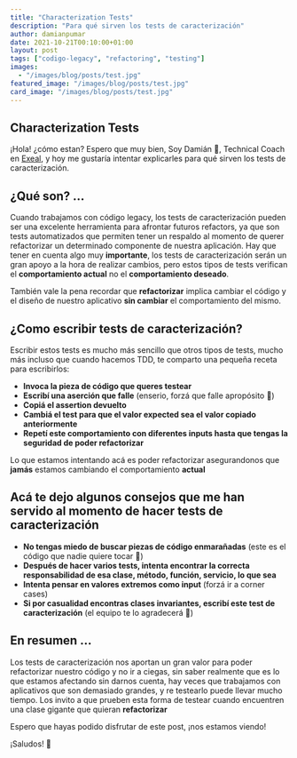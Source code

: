 ```yaml
---
title: "Characterization Tests"
description: "Para qué sirven los tests de caracterización"
author: damianpumar
date: 2021-10-21T00:10:00+01:00
layout: post
tags: ["codigo-legacy", "refactoring", "testing"]
images:
  - "/images/blog/posts/test.jpg"
featured_image: "/images/blog/posts/test.jpg"
card_image: "/images/blog/posts/test.jpg"
---
```


## Characterization Tests

¡Hola! ¿cómo estan? Espero que muy bien, Soy Damián 👋, Technical Coach en [Exeal](https://www.exeal.com/), y hoy me gustaría intentar explicarles para qué sirven los tests de caracterización.

## ¿Qué son? ...

Cuando trabajamos con código legacy, los tests de caracterización pueden ser una excelente herramienta para afrontar futuros refactors, ya que son tests automatizados que permiten tener un respaldo al momento de querer refactorizar un determinado componente de nuestra aplicación.
Hay que tener en cuenta algo muy **importante**, los tests de caracterización serán un gran apoyo a la hora de realizar cambios, pero estos tipos de tests verifican el **comportamiento actual** no el **comportamiento deseado**.

También vale la pena recordar que **refactorizar** implica cambiar el código y el diseño de nuestro aplicativo **sin cambiar** el comportamiento del mismo.

## ¿Como escribir tests de caracterización?

Escribir estos tests es mucho más sencillo que otros tipos de tests, mucho más incluso que cuando hacemos TDD, te comparto una pequeña receta para escribirlos:

- **Invoca la pieza de código que queres testear**
- **Escribí una aserción que falle** (enserio, forzá que falle apropósito 🤯)
- **Copiá el assertion devuelto**
- **Cambiá el test para que el valor expected sea el valor copiado anteriormente**
- **Repetí este comportamiento con diferentes inputs hasta que tengas la seguridad de poder refactorizar**

Lo que estamos intentando acá es poder refactorizar asegurandonos que **jamás** estamos cambiando el comportamiento **actual**

## Acá te dejo algunos consejos que me han servido al momento de hacer tests de caracterización

- **No tengas miedo de buscar piezas de código enmarañadas** (este es el código que nadie quiere tocar 🥱)
- **Después de hacer varios tests, intenta encontrar la correcta responsabilidad de esa clase, método, función, servicio, lo que sea**
- **Intenta pensar en valores extremos como input** (forzá ir a corner cases)
- **Si por casualidad encontras clases invariantes, escribí este test de caracterización** (el equipo te lo agradecerá 🙏)

## En resumen ...

Los tests de caracterización nos aportan un gran valor para poder refactorizar nuestro código y no ir a ciegas, sin saber realmente que es lo que estamos afectando sin darnos cuenta, hay veces que trabajamos con aplicativos que son demasiado grandes, y re testearlo puede llevar mucho tiempo.
Los invito a que prueben esta forma de testear cuando encuentren una clase gigante que quieran **refactorizar**

Espero que hayas podido disfrutar de este post, ¡nos estamos viendo!

¡Saludos! 🖖
